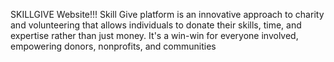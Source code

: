 SKILLGIVE Website!!!
Skill Give platform is an innovative approach to charity and volunteering that allows individuals to donate their skills, time, and expertise rather than just money. It's a win-win for everyone involved, empowering donors, nonprofits, and communities

